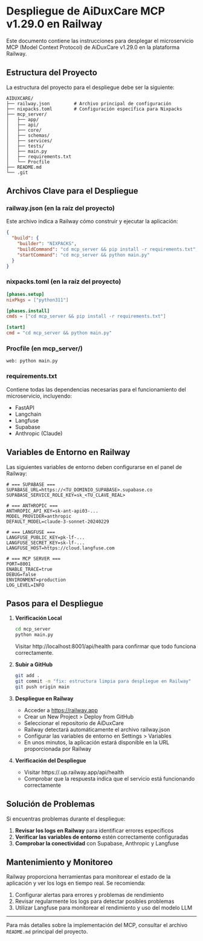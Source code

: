# Despliegue de AiDuxCare MCP v1.29.0 en Railway

Este documento contiene las instrucciones para desplegar el microservicio MCP (Model Context Protocol) de AiDuxCare v1.29.0 en la plataforma Railway.

## Estructura del Proyecto

La estructura del proyecto para el despliegue debe ser la siguiente:

```
AIDUXCARE/
├── railway.json         # Archivo principal de configuración
├── nixpacks.toml        # Configuración específica para Nixpacks
├── mcp_server/
│   ├── app/
│   ├── api/
│   ├── core/
│   ├── schemas/
│   ├── services/
│   ├── tests/
│   ├── main.py
│   ├── requirements.txt
│   └── Procfile
├── README.md
└── .git
```

## Archivos Clave para el Despliegue

### railway.json (en la raíz del proyecto)

Este archivo indica a Railway cómo construir y ejecutar la aplicación:

```json
{
  "build": {
    "builder": "NIXPACKS",
    "buildCommand": "cd mcp_server && pip install -r requirements.txt",
    "startCommand": "cd mcp_server && python main.py"
  }
}
```

### nixpacks.toml (en la raíz del proyecto)

```toml
[phases.setup]
nixPkgs = ["python311"]

[phases.install]
cmds = ["cd mcp_server && pip install -r requirements.txt"]

[start]
cmd = "cd mcp_server && python main.py"
```

### Procfile (en mcp_server/)

```
web: python main.py
```

### requirements.txt

Contiene todas las dependencias necesarias para el funcionamiento del microservicio, incluyendo:
- FastAPI
- Langchain
- Langfuse
- Supabase
- Anthropic (Claude)

## Variables de Entorno en Railway

Las siguientes variables de entorno deben configurarse en el panel de Railway:

```
# === SUPABASE ===
SUPABASE_URL=https://<TU_DOMINIO_SUPABASE>.supabase.co
SUPABASE_SERVICE_ROLE_KEY=sk_<TU_CLAVE_REAL>

# === ANTHROPIC ===
ANTHROPIC_API_KEY=sk-ant-api03-...
MODEL_PROVIDER=anthropic
DEFAULT_MODEL=claude-3-sonnet-20240229

# === LANGFUSE ===
LANGFUSE_PUBLIC_KEY=pk-lf-...
LANGFUSE_SECRET_KEY=sk-lf-...
LANGFUSE_HOST=https://cloud.langfuse.com

# === MCP SERVER ===
PORT=8001
ENABLE_TRACE=true
DEBUG=false
ENVIRONMENT=production
LOG_LEVEL=INFO
```

## Pasos para el Despliegue

1. **Verificación Local**
   ```bash
   cd mcp_server
   python main.py
   ```
   Visitar http://localhost:8001/api/health para confirmar que todo funciona correctamente.

2. **Subir a GitHub**
   ```bash
   git add .
   git commit -m "fix: estructura limpia para despliegue en Railway"
   git push origin main
   ```

3. **Despliegue en Railway**
   - Acceder a https://railway.app
   - Crear un New Project > Deploy from GitHub
   - Seleccionar el repositorio de AiDuxCare
   - Railway detectará automáticamente el archivo railway.json
   - Configurar las variables de entorno en Settings > Variables
   - En unos minutos, la aplicación estará disponible en la URL proporcionada por Railway

4. **Verificación del Despliegue**
   - Visitar https://<nombre-del-proyecto>.up.railway.app/api/health
   - Comprobar que la respuesta indica que el servicio está funcionando correctamente

## Solución de Problemas

Si encuentras problemas durante el despliegue:

1. **Revisar los logs en Railway** para identificar errores específicos
2. **Verificar las variables de entorno** estén correctamente configuradas
3. **Comprobar la conectividad** con Supabase, Anthropic y Langfuse

## Mantenimiento y Monitoreo

Railway proporciona herramientas para monitorear el estado de la aplicación y ver los logs en tiempo real. Se recomienda:

1. Configurar alertas para errores y problemas de rendimiento
2. Revisar regularmente los logs para detectar posibles problemas
3. Utilizar Langfuse para monitorear el rendimiento y uso del modelo LLM

---

Para más detalles sobre la implementación del MCP, consultar el archivo `README.md` principal del proyecto. 